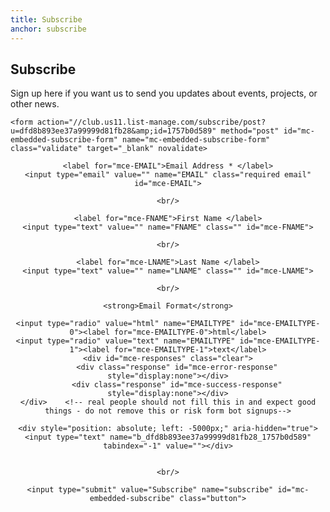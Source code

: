 ```yaml
---
title: Subscribe
anchor: subscribe
---
```

## Subscribe

Sign up here if you want us to send you updates about events, projects, or other news.

<!--End mc_embed_signup-->


	<form action="//club.us11.list-manage.com/subscribe/post?u=dfd8b893ee37a99999d81fb28&amp;id=1757b0d589" method="post" id="mc-embedded-subscribe-form" name="mc-embedded-subscribe-form" class="validate" target="_blank" novalidate>
<center>
	<!--<div class="indicates-required"><span class="asterisk">*</span> indicates required</div>-->

	<label for="mce-EMAIL">Email Address * </label>
	<input type="email" value="" name="EMAIL" class="required email" id="mce-EMAIL">

	<br/>

	<label for="mce-FNAME">First Name </label>
	<input type="text" value="" name="FNAME" class="" id="mce-FNAME">

	<br/>

	<label for="mce-LNAME">Last Name </label>
	<input type="text" value="" name="LNAME" class="" id="mce-LNAME">

	<br/>

	<strong>Email Format</strong>

	<input type="radio" value="html" name="EMAILTYPE" id="mce-EMAILTYPE-0"><label for="mce-EMAILTYPE-0">html</label>
	<input type="radio" value="text" name="EMAILTYPE" id="mce-EMAILTYPE-1"><label for="mce-EMAILTYPE-1">text</label>
	<div id="mce-responses" class="clear">
		<div class="response" id="mce-error-response" style="display:none"></div>
		<div class="response" id="mce-success-response" style="display:none"></div>
	</div>    <!-- real people should not fill this in and expect good things - do not remove this or risk form bot signups-->

	<div style="position: absolute; left: -5000px;" aria-hidden="true"><input type="text" name="b_dfd8b893ee37a99999d81fb28_1757b0d589" tabindex="-1" value=""></div>


	<br/>

	<input type="submit" value="Subscribe" name="subscribe" id="mc-embedded-subscribe" class="button">
</center>
	</form>


<!--End mc_embed_signup-->

